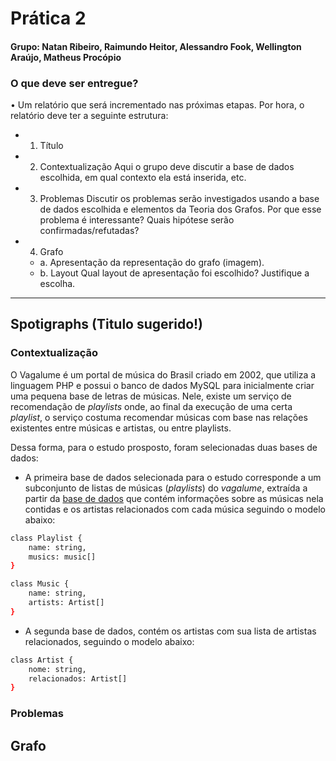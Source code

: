 # Prática 2

#### Grupo: Natan Ribeiro, Raimundo Heitor, Alessandro Fook, Wellington Araújo, Matheus Procópio

### O que deve ser entregue?
• Um relatório que será incrementado nas próximas etapas. Por hora, o relatório deve ter
a seguinte estrutura:
* 1. Título
* 2. Contextualização
Aqui o grupo deve discutir a base de dados escolhida, em qual contexto ela está
inserida, etc.
* 3. Problemas
Discutir os problemas serão investigados usando a base de dados escolhida e
elementos da Teoria dos Grafos. Por que esse problema é interessante? Quais
hipótese serão confirmadas/refutadas?
* 4. Grafo
    * a. Apresentação da representação do grafo (imagem).
    * b. Layout
      Qual layout de apresentação foi escolhido? Justifique a escolha.
---------------------------------------------------------------------------------------------------

## Spotigraphs (Titulo sugerido!)

### Contextualização

O Vagalume é um portal de música do Brasil criado em 2002, que utiliza a linguagem PHP e possui o banco de dados MySQL para inicialmente criar uma pequena base de letras de músicas. Nele, existe um serviço de recomendação de *playlists* onde, ao final da execução de uma certa *playlist*, o serviço costuma recomendar músicas com base nas relações existentes entre músicas e artistas, ou entre playlists.

Dessa forma, para o estudo prosposto, foram selecionadas duas bases de dados:

- A primeira base de dados selecionada para o estudo corresponde a um subconjunto de listas de músicas (*playlists*) do *vagalume*, extraída a partir da [base de dados](https://media.githubusercontent.com/media/felipevieira/computacao-e-musica-lsd/master/sbcm-2017/Datasets/MPSD%20v1.0.csv)  que contém informações sobre as músicas nela contidas e os artistas relacionados com cada música seguindo o modelo abaixo:

```bash
class Playlist {
    name: string,
    musics: music[]
}

class Music {
    name: string,
    artists: Artist[]
}
```

- A segunda base de dados, contém os artistas com sua lista de artistas relacionados, seguindo o modelo abaixo:

```bash
class Artist {
    nome: string,
    relacionados: Artist[]
}
```
### Problemas



## Grafo
